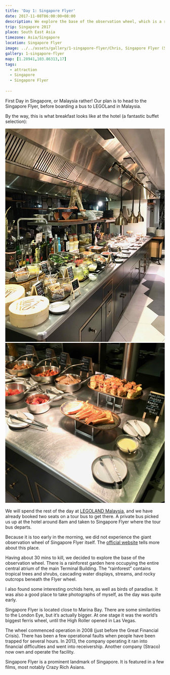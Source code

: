 ```yaml
---
title: 'Day 1: Singapore Flyer'
date: 2017-11-08T06:00:00+08:00
description: We explore the base of the observation wheel, which is a rainforest garden occupying the entire central atrium of the main Terminal Building. The "rainforest" contains tropical trees and shrubs, cascading water displays, streams, and rocky outcrops beneath the Flyer wheel.
trip: Singapore 2017
place: South East Asia
timezone: Asia/Singapore
location: Singapore Flyer
image: ../../assets/gallery/1-singapore-flyer/Chris, Singapore Flyer (5).jpeg
gallery: 1-singapore-flyer
map: [1.28941,103.86313,17]
tags:
  - attraction
  - Singapore
  - Singapore Flyer

---
```

First Day in Singapore, or Malaysia rather! Our plan is to head to the Singapore Flyer, before boarding a bus to LEGOLand in Malaysia.

By the way, this is what breakfast looks like at the hotel (a fantastic buffet selection):

![Breakfast at So Sofitel](../../assets/gallery/1-singapore-flyer/So_Sofitel_breakfast.jpeg)
![Breakfast at So Sofitel](../../assets/gallery/1-singapore-flyer/So_Sofitel_breakfast_1.jpeg)

We will spend the rest of the day at [LEGOLAND Malaysia][1], and we have already booked two seats on a tour bus to get there. A private bus picked us up at the hotel around 8am and taken to Singapore Flyer where the tour bus departs.

Because it is too early in the morning, we did not experience the giant observation wheel of Singapore Flyer itself. The [official website][2] tells more about this place.

Having about 30 mins to kill, we decided to explore the base of the observation wheel. There is a rainforest garden here occupying the entire central atrium of the main Terminal Building. The “rainforest” contains tropical trees and shrubs, cascading water displays, streams, and rocky outcrops beneath the Flyer wheel.

I also found some interesting orchids here, as well as birds of paradise. It was also a good place to take photographs of myself, as the day was quite early.

Singapore Flyer is located close to Marina Bay. There are some similarities to the London Eye, but it’s actually bigger. At one stage it was the world’s biggest ferris wheel, until the High Roller opened in Las Vegas.

The wheel commenced operation in 2008 (just before the Great Financial Crisis). There has been a few operational faults when people have been trapped for several hours. In 2013, the company operating it ran into financial difficulties and went into receivership. Another company (Straco) now own and operate the facility.

Singapore Flyer is a prominent landmark of Singapore. It is featured in a few films, most notably Crazy Rich Asians.

 [1]: https://www.legoland.com.my
 [2]: http://www.singaporeflyer.com